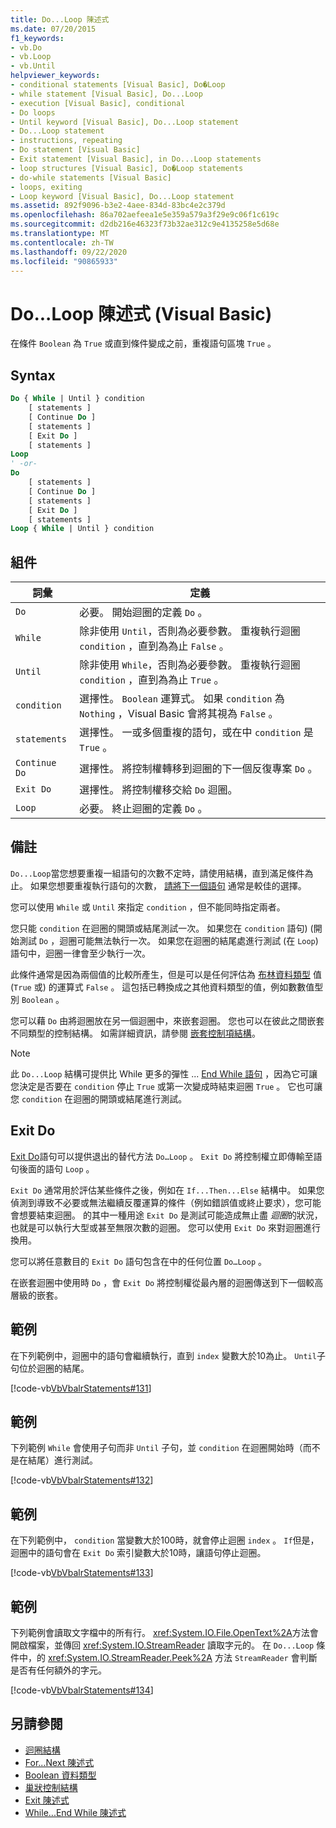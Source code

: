 ```yaml
---
title: Do...Loop 陳述式
ms.date: 07/20/2015
f1_keywords:
- vb.Do
- vb.Loop
- vb.Until
helpviewer_keywords:
- conditional statements [Visual Basic], Do�Loop
- while statement [Visual Basic], Do...Loop
- execution [Visual Basic], conditional
- Do loops
- Until keyword [Visual Basic], Do...Loop statement
- Do...Loop statement
- instructions, repeating
- Do statement [Visual Basic]
- Exit statement [Visual Basic], in Do...Loop statements
- loop structures [Visual Basic], Do�Loop statements
- do-while statements [Visual Basic]
- loops, exiting
- Loop keyword [Visual Basic], Do...Loop statement
ms.assetid: 892f9096-b3e2-4aee-834d-83bc4e2c379d
ms.openlocfilehash: 86a702aefeea1e5e359a579a3f29e9c06f1c619c
ms.sourcegitcommit: d2db216e46323f73b32ae312c9e4135258e5d68e
ms.translationtype: MT
ms.contentlocale: zh-TW
ms.lasthandoff: 09/22/2020
ms.locfileid: "90865933"
---
```

# <a name="doloop-statement-visual-basic"></a>Do...Loop 陳述式 (Visual Basic)

在條件 `Boolean` 為 `True` 或直到條件變成之前，重複語句區塊 `True` 。  
  
## <a name="syntax"></a>Syntax  
  
```vb  
Do { While | Until } condition  
    [ statements ]  
    [ Continue Do ]  
    [ statements ]  
    [ Exit Do ]  
    [ statements ]  
Loop  
' -or-  
Do  
    [ statements ]  
    [ Continue Do ]  
    [ statements ]  
    [ Exit Do ]  
    [ statements ]  
Loop { While | Until } condition  
```  
  
## <a name="parts"></a>組件  
  
|詞彙|定義|  
|---|---|  
|`Do`|必要。 開始迴圈的定義 `Do` 。|  
|`While`|除非使用 `Until`，否則為必要參數。 重複執行迴圈 `condition` ，直到為為止 `False` 。|  
|`Until`|除非使用 `While`，否則為必要參數。 重複執行迴圈 `condition` ，直到為為止 `True` 。|  
|`condition`|選擇性。 `Boolean` 運算式。 如果 `condition` 為 `Nothing` ，Visual Basic 會將其視為 `False` 。|  
|`statements`|選擇性。 一或多個重複的語句，或在中 `condition` 是 `True` 。|  
|`Continue Do`|選擇性。 將控制權轉移到迴圈的下一個反復專案 `Do` 。|  
|`Exit Do`|選擇性。 將控制權移交給 `Do` 迴圈。|  
|`Loop`|必要。 終止迴圈的定義 `Do` 。|  
  
## <a name="remarks"></a>備註  

 `Do...Loop`當您想要重複一組語句的次數不定時，請使用結構，直到滿足條件為止。 如果您想要重複執行語句的次數， [請將下一個語句](for-next-statement.md) 通常是較佳的選擇。  
  
 您可以使用 `While` 或 `Until` 來指定 `condition` ，但不能同時指定兩者。  
  
 您只能 `condition` 在迴圈的開頭或結尾測試一次。 如果您在 `condition` 語句)  (開始測試 `Do` ，迴圈可能無法執行一次。 如果您在迴圈的結尾處進行測試 (在 `Loop`) 語句中，迴圈一律會至少執行一次。  
  
 此條件通常是因為兩個值的比較所產生，但是可以是任何評估為 [布林資料類型](../data-types/boolean-data-type.md) 值 (`True` 或) 的運算式 `False` 。 這包括已轉換成之其他資料類型的值，例如數數值型別 `Boolean` 。  
  
 您可以藉 `Do` 由將迴圈放在另一個迴圈中，來嵌套迴圈。 您也可以在彼此之間嵌套不同類型的控制結構。 如需詳細資訊，請參閱 [嵌套控制項結構](../../programming-guide/language-features/control-flow/nested-control-structures.md)。  
  
> [!NOTE]
> 此 `Do...Loop` 結構可提供比 While 更多的彈性 ... [End While 語句](while-end-while-statement.md) ，因為它可讓您決定是否要在 `condition` 停止 `True` 或第一次變成時結束迴圈 `True` 。 它也可讓您 `condition` 在迴圈的開頭或結尾進行測試。  
  
## <a name="exit-do"></a>Exit Do  

 [Exit Do](exit-statement.md)語句可以提供退出的替代方法 `Do…Loop` 。 `Exit Do` 將控制權立即傳輸至語句後面的語句 `Loop` 。  
  
 `Exit Do` 通常用於評估某些條件之後，例如在 `If...Then...Else` 結構中。 如果您偵測到導致不必要或無法繼續反覆運算的條件（例如錯誤值或終止要求），您可能會想要結束迴圈。 的其中一種用途 `Exit Do` 是測試可能造成無止盡 *迴圈*的狀況，也就是可以執行大型或甚至無限次數的迴圈。 您可以使用 `Exit Do` 來對迴圈進行換用。  
  
 您可以將任意數目的 `Exit Do` 語句包含在中的任何位置 `Do…Loop` 。  
  
 在嵌套迴圈中使用時 `Do` ，會 `Exit Do` 將控制權從最內層的迴圈傳送到下一個較高層級的嵌套。  
  
## <a name="example"></a>範例  

 在下列範例中，迴圈中的語句會繼續執行，直到 `index` 變數大於10為止。 `Until`子句位於迴圈的結尾。  
  
 [!code-vb[VbVbalrStatements#131](~/samples/snippets/visualbasic/VS_Snippets_VBCSharp/VbVbalrStatements/VB/class10.vb#131)]  
  
## <a name="example"></a>範例  

 下列範例 `While` 會使用子句而非 `Until` 子句，並 `condition` 在迴圈開始時（而不是在結尾）進行測試。  
  
 [!code-vb[VbVbalrStatements#132](~/samples/snippets/visualbasic/VS_Snippets_VBCSharp/VbVbalrStatements/VB/class10.vb#132)]  
  
## <a name="example"></a>範例  

 在下列範例中， `condition` 當變數大於100時，就會停止迴圈 `index` 。 `If`但是，迴圈中的語句會在 `Exit Do` 索引變數大於10時，讓語句停止迴圈。  
  
 [!code-vb[VbVbalrStatements#133](~/samples/snippets/visualbasic/VS_Snippets_VBCSharp/VbVbalrStatements/VB/class10.vb#133)]  
  
## <a name="example"></a>範例  

 下列範例會讀取文字檔中的所有行。 <xref:System.IO.File.OpenText%2A>方法會開啟檔案，並傳回 <xref:System.IO.StreamReader> 讀取字元的。 在 `Do...Loop` 條件中，的 <xref:System.IO.StreamReader.Peek%2A> 方法 `StreamReader` 會判斷是否有任何額外的字元。  
  
 [!code-vb[VbVbalrStatements#134](~/samples/snippets/visualbasic/VS_Snippets_VBCSharp/VbVbalrStatements/VB/class10.vb#134)]  
  
## <a name="see-also"></a>另請參閱

- [迴圈結構](../../programming-guide/language-features/control-flow/loop-structures.md)
- [For...Next 陳述式](for-next-statement.md)
- [Boolean 資料類型](../data-types/boolean-data-type.md)
- [巢狀控制結構](../../programming-guide/language-features/control-flow/nested-control-structures.md)
- [Exit 陳述式](exit-statement.md)
- [While...End While 陳述式](while-end-while-statement.md)
